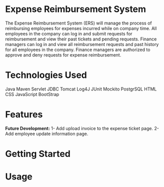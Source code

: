 # Expense Reimbursement System
The Expense Reimbursement System (ERS) will manage the process of reimbursing employees for expenses incurred while on company time. All employees in the company can log in and submit requests for reimbursement and view their past tickets and pending requests. Finance managers can log in and view all reimbursement requests and past history for all employees in the company. Finance managers are authorized to approve and deny requests for expense reimbursement.

# Technologies Used

Java
Maven
Servlet
JDBC
Tomcat
Log4J
JUnit
Mockito
PostgrSQL
HTML
CSS
JavaScript
BootStrap

# Features
**Future Development:** 1- Add upload invoice to the expense ticket page.
                    2- Add employee update information page.
                    
# Getting Started


# Usage






